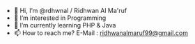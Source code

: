 - 👋 Hi, I’m @rdhwnal / Ridhwan Al Ma'ruf
- 👀 I’m interested in Programming
- 🌱 I’m currently learning PHP & Java
- 📫 How to reach me? E-Mail : ridhwanalmaruf99@gmail.com

<!---
rdhwnal/rdhwnal is a ✨ special ✨ repository because its `README.md` (this file) appears on your GitHub profile.
You can click the Preview link to take a look at your changes.
--->
